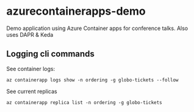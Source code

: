 # azurecontainerapps-demo
Demo application using Azure Container apps for conference talks. Also uses DAPR &amp; Keda

## Logging cli commands

See container logs:

`az containerapp logs show -n ordering -g globo-tickets --follow`

See current replicas

`az containerapp replica list -n ordering -g globo-tickets`